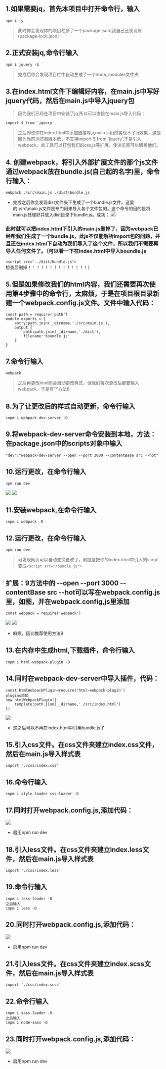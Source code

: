 ## 1.如果需要jq，首先本项目中打开命令行，输入
    npm i -y
> 此时你会发现你的项目栏多了一个package.json(我自己还发现有(package-lock.json)
## 2.正式安装jq,命令行输入
    npm i jquery -S
> 完成后你会发现项目栏中自动生成了一个node_modules文件夹
## 3.在index.html文件下编辑好内容，在main.js中写好jquery代码，然后在main.js中导入jquery包
> 因为我们已经在项目中安装了jq,所以可以直接在main.js导入代码：

    import $ from 'jquery'
> 之后即使你在index.html中添加链接导入main.js仍然实现不了jq效果，这是因为当前浏览器版本低，不支持import $ from 'jquery',于是引入webpack，此工具可以打包我们的css,js等扩展，使浏览器可以解析他们。
## 4. 创建webpack，将引入外部扩展文件的那个js文件通过webpack放在bundle.js(自己起的名字)里，命令行输入：
    webpack .\src\main.js .\dist\bundle.js

* 完成之后你会发现dist文件夹下生成了一个bundle.js文件。这里的.\src\main.js文件是专门用来导入各个文件包的。这个命令的目的是将main.js处理好并放入dist目录下bundle.js。成功：
![](./img/环境部署1.png)
### 此时就可以把index.html下引入的main.js删掉了，因为webpack已经帮我们生成了一个bundle.js，此js不仅能解析import包的问题，并且还在index.html下自动为我们导入了这个文件，所以我们不需要再导入任何文件了。（可以看一下在index.html中导入boundle.js
`<script src="../dist/bundle.js">`检查后删掉！！！！！！！！！！！！！！）
## 5.但是如果修改我们的html内容，我们还需要再次使用第4步骤中的命令行，太麻烦，于是在项目根目录新建一个webpack.config.js文件。文件中输入代码：
```
const path = require('path')
module.exports = {  
    entry:path.join(__dirname,'./src/main.js'),
    output:{
        path:path.join(__dirname,'./dist'),
        filename:'boundle.js'
    }
}
```
## 7.命令行输入
    webpack
> 之后再更改html则会自动更改样式，但我们每次更改后都要输入webpack，于是有了方法8
## 8.为了让更改后的样式自动更新，命令行输入
    cnpm i webpack-dev-server -D
## 9.将webpack-dev-server命令安装到本地，方法：在package.json中的scripts对象中输入
    "dev":"webpack-dev-server --open --port 3000 --contentBase src --hot"
## 10.运行更改，在命令行输入
    npm run dev
![](./img/配置环境2.png)
![](./img/配置环境3.png)

## 11.安装webpack,在命令行输入
    cnpm i webpack -D
## 12.运行更改，在命令行输入
    npm run dev
> 可发现网页可以自动变换更改了，前提是把你的index.html中引入的script变成`<script src="/bundle.js">`
## 扩展：9方法中的 --open --port 3000 --contentBase src --hot可以写在webpack.config.js里，如图，并在webpack.config,js里添加
    const webpack = require('webpack')
![](./img/环境配置4.png)
![](./img/配置环境5.png)
* 麻烦，因此推荐使用方法9
## 13.在内存中生成html,下载插件，命令行输入
    cnpm i html-webpack-plugin -D
## 14.同时在webpack-dev-server中导入插件，代码：
    const htmlWebpackPlugin=require('html-webpack-plugin')
    plugins添加
    new htmlWebpackPlugin({
        template:path.jion(__dirname,'./src/index.html')
    })
![](./img/配置环境6.png)
* 这之后可以不再在index.html中引用bundle.js了
## 15.引入css文件。在css文件夹建立index.css文件，然后在main.js导入样式表
    import './css/index.css'
## 16.命令行输入
    cnpm i style-loader css-loader -D
## 17.同时打开webpack.config.js,添加代码：
![](./img/配置环境7.png)
* 启用npm run dev
## 18.引入less文件。在css文件夹建立index.less文件，然后在main.js导入样式表
    import './css/index.less'
## 19.命令行输入
    cnpm i less-loader -D
    之后输入
    cnpm i less -D
## 20.同时打开webpack.config.js,添加代码：
![](./img/配置环境8.png)
* 启用npm run dev
## 21.引入less文件。在css文件夹建立index.scss文件，然后在main.js导入样式表
    import './css/index.scss'
## 22.命令行输入
    cnpm i sass-loader -D
    之后输入
    cnpm i node-sass -D
## 23.同时打开webpack.config.js,添加代码：
![](./img/环境配置9.png)
* 启用npm run dev

